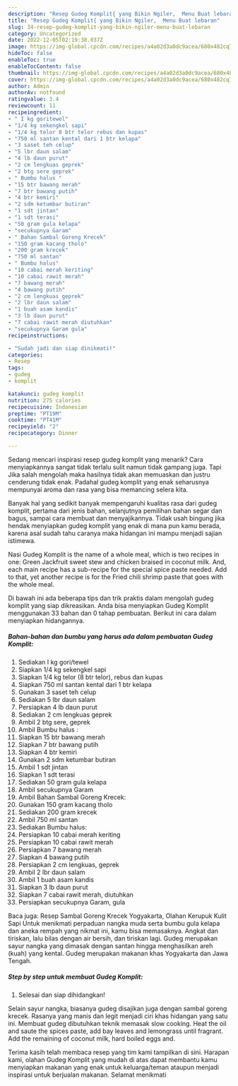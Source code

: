 ```yaml
---
description: "Resep Gudeg Komplit{ yang Bikin Ngiler,  Menu Buat lebaran"
title: "Resep Gudeg Komplit{ yang Bikin Ngiler,  Menu Buat lebaran"
slug: 34-resep-gudeg-komplit-yang-bikin-ngiler-menu-buat-lebaran
category: Uncategorized
date: 2022-12-05T02:19:38.037Z
image: https://img-global.cpcdn.com/recipes/a4a02d3a0dc9acea/680x482cq70/gudeg-komplit-foto-resep-utama.jpg
hideToc: false
enableToc: true
enableTocContent: false
thumbnail: https://img-global.cpcdn.com/recipes/a4a02d3a0dc9acea/680x482cq70/gudeg-komplit-foto-resep-utama.jpg
cover: https://img-global.cpcdn.com/recipes/a4a02d3a0dc9acea/680x482cq70/gudeg-komplit-foto-resep-utama.jpg
author: Admin
authorAv: notfound
ratingvalue: 3.4
reviewcount: 11
recipeingredient:
- " I kg goritewel"
- "1/4 kg sekengkel sapi"
- "1/4 kg telor 8 btr telor rebus dan kupas"
- "750 ml santan kental dari 1 btr kelapa"
- "3 saset teh celup"
- "5 lbr daun salam"
- "4 lb daun purut"
- "2 cm lengkuas geprek"
- "2 btg sere geprek"
- " Bumbu halus "
- "15 btr bawang merah"
- "7 btr bawang putih"
- "4 btr kemiri"
- "2 sdm ketumbar butiran"
- "1 sdt jintan"
- "1 sdt terasi"
- "50 gram gula kelapa"
- "secukupnya Garam"
- " Bahan Sambal Goreng Krecek"
- "150 gram kacang tholo"
- "200 gram krecek"
- "750 ml santan"
- " Bumbu halus"
- "10 cabai merah keriting"
- "10 cabai rawit merah"
- "7 bawang merah"
- "4 bawang putih"
- "2 cm lengkuas geprek"
- "2 lbr daun salam"
- "1 buah asam kandis"
- "3 lb daun purut"
- "7 cabai rawit merah diutuhkan"
- "secukupnya Garam gula"
recipeinstructions:

- "Sudah jadi dan siap dinikmati!"
categories:
- Resep
tags:
- gudeg
- komplit

katakunci: gudeg komplit 
nutrition: 275 calories
recipecuisine: Indonesian
preptime: "PT19M"
cooktime: "PT41M"
recipeyield: "2"
recipecategory: Dinner

---
```



Sedang mencari inspirasi resep gudeg komplit yang menarik? Cara menyiapkannya sangat tidak terlalu sulit namun tidak gampang juga. Tapi Jika salah mengolah maka hasilnya tidak akan memuaskan dan justru cenderung tidak enak. Padahal gudeg komplit yang enak seharusnya mempunyai aroma dan rasa yang bisa memancing selera kita.


Banyak hal yang sedikit banyak mempengaruhi kualitas rasa dari gudeg komplit, pertama dari jenis bahan, selanjutnya pemilihan bahan segar dan bagus, sampai cara membuat dan menyajikannya. Tidak usah bingung jika hendak menyiapkan gudeg komplit yang enak di mana pun kamu berada, karena asal sudah tahu caranya maka hidangan ini mampu menjadi sajian istimewa.

Nasi Gudeg Komplit is the name of a whole meal, which is two recipes in one: Green Jackfruit sweet stew and chicken braised in coconut milk. And, each main recipe has a sub-recipe for the special spice paste needed. Add to that, yet another recipe is for the Fried chili shrimp paste that goes with the whole meal.


Di bawah ini ada beberapa tips dan trik praktis dalam mengolah gudeg komplit yang siap dikreasikan. Anda bisa menyiapkan Gudeg Komplit menggunakan 33 bahan dan 0 tahap pembuatan. Berikut ini cara dalam menyiapkan hidangannya.

<!--inarticleads1-->

##### Bahan-bahan dan bumbu yang harus ada dalam pembuatan Gudeg Komplit:

1. Sediakan  I kg gori/tewel
1. Siapkan 1/4 kg sekengkel sapi
1. Siapkan 1/4 kg telor (8 btr telor), rebus dan kupas
1. Siapkan 750 ml santan kental dari 1 btr kelapa
1. Gunakan 3 saset teh celup
1. Sediakan 5 lbr daun salam
1. Persiapkan 4 lb daun purut
1. Sediakan 2 cm lengkuas geprek
1. Ambil 2 btg sere, geprek
1. Ambil  Bumbu halus :
1. Siapkan 15 btr bawang merah
1. Siapkan 7 btr bawang putih
1. Siapkan 4 btr kemiri
1. Gunakan 2 sdm ketumbar butiran
1. Ambil 1 sdt jintan
1. Siapkan 1 sdt terasi
1. Sediakan 50 gram gula kelapa
1. Ambil secukupnya Garam
1. Ambil  Bahan Sambal Goreng Krecek:
1. Gunakan 150 gram kacang tholo
1. Sediakan 200 gram krecek
1. Ambil 750 ml santan
1. Sediakan  Bumbu halus:
1. Persiapkan 10 cabai merah keriting
1. Persiapkan 10 cabai rawit merah
1. Persiapkan 7 bawang merah
1. Siapkan 4 bawang putih
1. Persiapkan 2 cm lengkuas, geprek
1. Ambil 2 lbr daun salam
1. Ambil 1 buah asam kandis
1. Siapkan 3 lb daun purut
1. Siapkan 7 cabai rawit merah, diutuhkan
1. Persiapkan secukupnya Garam, gula


Baca juga: Resep Sambal Goreng Krecek Yogyakarta, Olahan Kerupuk Kulit Sapi Untuk menikmati perpaduan nangka muda serta bumbu gula kelapa dan aneka rempah yang nikmat ini, kamu bisa memasaknya. Angkat dan tiriskan, lalu bilas dengan air bersih, dan tiriskan lagi. Gudeg merupakan sayur nangka yang dimasak dengan santan hingga menghasilkan areh (kuah) yang kental. Gudeg merupakan makanan khas Yogyakarta dan Jawa Tengah. 

<!--inarticleads2-->

##### Step by step untuk membuat Gudeg Komplit:


1. Selesai dan siap dihidangkan!

Selain sayur nangka, biasanya gudeg disajikan juga dengan sambal goreng krecek. Rasanya yang manis dan legit menjadi ciri khas hidangan yang satu ini. Membuat gudeg dibutuhkan teknik memasak slow cooking. Heat the oil and saute the spices paste, add bay leaves and lemongrass until fragrant. Add the remaining of coconut milk, hard boiled eggs and. 

Terima kasih telah membaca resep yang tim kami tampilkan di sini. Harapan kami, olahan Gudeg Komplit yang mudah di atas dapat membantu kamu menyiapkan makanan yang enak untuk keluarga/teman ataupun menjadi inspirasi untuk berjualan makanan. Selamat menikmati
